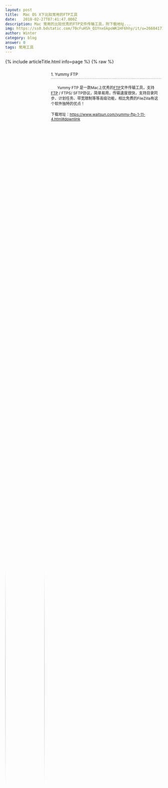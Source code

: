 ```yaml
---
layout: post
title:  Mac OS X下比较常用的FTP工具
date:   2018-02-27T07:41:47.000Z
description: Mac 常用的比较优秀的FTP文件传输工具，附下载地址...
img: https://ss0.bdstatic.com/70cFuHSh_Q1YnxGkpoWK1HF6hhy/it/u=2660417187,2446396535&fm=27&gp=0.jpg
author: Winter
category: blog
answer: 0
tags: 常用工具
---
```

<div class="article-root">
  <div class="article">
    {% include articleTitle.html info=page %}
    {% raw %}
    <div class="article-content"><section class="96edit" label="Powered by bj.96weixin.com" style="font-size:16px;"><section class="editor"><section><section style="width: 25%; border-radius: 50%; display: inline-block; box-sizing: border-box;" data-width="25%"><p style="margin:0px; padding:0px;"><img src="https://ss0.bdstatic.com/70cFvHSh_Q1YnxGkpoWK1HF6hhy/it/u=3401317259,2304800225&amp;fm=27&amp;gp=0.jpg" style="width: 100%; border-radius: 50%;" id="1483082590162" width="" height="" border="0" vspace="0" title="" alt="" data-width="100%"></p></section><section style="display: inline-block;vertical-align:top;width:70%;margin-left:4%;" data-width="70%"><p style="border-bottom:1px dashed rgb(150,150,150);padding:10px 0px 5px;font-size:14px;"><span style="font-size: 13px;">1. Yummy FTP</span></p><p style="font-size:12px;padding:5px 0px 0px;">&nbsp; &nbsp; &nbsp; Yummy FTP&nbsp;是一款Mac上优秀的<a data-cke-saved-href="https://www.waitsun.com/tag/ftp" href="https://www.waitsun.com/tag/ftp" title="View all posts in FTP" target="_blank">FTP</a>文件传输工具，支持<a data-cke-saved-href="https://www.waitsun.com/tag/ftp" href="https://www.waitsun.com/tag/ftp" title="View all posts in FTP" target="_blank">FTP</a>&nbsp;/ FTPS/ SFTP协议，简单易用，传输速度很快，支持目录同步、计划任务、带宽限制等等高级功能，相比免费的FileZilla有这个软件独特的优点！</p><p style="font-size:12px;padding:5px 0px 0px;">下载地址：<a href="https://www.waitsun.com/yummy-ftp-1-11-4.html#downlink" target="_self">https://www.waitsun.com/yummy-ftp-1-11-4.html#downlink</a></p></section></section></section><p><br></p><section class="editor"><section><section style="width: 25%; border-radius: 50%; display: inline-block; box-sizing: border-box;" data-width="25%"><p style="margin:0px; padding:0px;"><img src="https://images.sftcdn.net/images/t_optimized,f_auto/p/80cafe0c-9b21-11e6-9141-00163ec9f5fa/3437158256/fugu-logo.png" style="width: 100%; border-radius: 50%;" id="1483082590162" width="" height="" border="0" vspace="0" title="" alt="" data-width="100%"></p></section><section style="display: inline-block;vertical-align:top;width:70%;margin-left:4%;" data-width="70%"><p style="border-bottom:1px dashed rgb(150,150,150);padding:10px 0px 5px;font-size:14px;"><span style="font-size: 13px;">2. Fugo</span></p><p style="font-size:12px;padding:5px 0px 0px;">&nbsp; &nbsp; &nbsp; <span style="color: rgb(33, 33, 33); font-family: arial, sans-serif; white-space: pre-wrap;">Fugu提供了命令行安全文件传输（SFTP）的接口。整个应用程序经过加密，可让您以完全安全的方式上传和下载文件。

Fugu提供了一个界面，如果不是一个简单的话，它与大多数FTP客户端类似。您可以浏览您的目录，拖放文件和预览图像。 Fugu包含完整的目录上传和历史记录。</span></p><p style="font-size:12px;padding:5px 0px 0px;"><br></p><p style="font-size:12px;padding:5px 0px 0px;"><span style="color:#212121;font-family:arial, sans-serif">下载地址：<a href="https://fugu.en.softonic.com/mac#app-softonic-review" target="_self">https://fugu.en.softonic.com/mac#app-softonic-review</a></span></p></section></section></section><p><br></p><section class="editor"><section><section style="width: 25%; border-radius: 50%; display: inline-block; box-sizing: border-box;" data-width="25%"><p style="margin:0px; padding:0px;"><img src="https://www.waitsun.com/wp-content/uploads/2015/05/6c2958de5e2295b-320x320.png" style="width: 100%; border-radius: 50%;" id="1483082590162" width="" height="" border="0" vspace="0" title="" alt="" data-width="100%"></p></section><section style="display: inline-block;vertical-align:top;width:70%;margin-left:4%;" data-width="70%"><p style="border-bottom:1px dashed rgb(150,150,150);padding:10px 0px 5px;font-size:14px;"><span style="font-size: 13px;">3. Transmit</span></p><p style="font-size:12px;padding:5px 0px 0px;">&nbsp; &nbsp; &nbsp; Transmit 是一款 Mac 上的 FTP 客户端，站长认为Transmit 是 Mac 上最好用的FTP工具，无论在界面还是用户体验上做的都很好，支持连接历史记录、喜爱列表、双栏浏览、连接为本地磁盘等，除了FTP协议外，还支持SFTP、亚马逊的S3、WebDAV等协议，连接和文件传输速度都很快，非常不错, Mac 上首选的 FTP 客户端！</p><p style="font-size:12px;padding:5px 0px 0px;"><br></p><p style="font-size:12px;padding:5px 0px 0px;">下载地址：<a href="https://www.waitsun.com/transmit-5-0-5.html" target="_self" _href="https://www.waitsun.com/transmit-5-0-5.html">https://www.waitsun.com/transmit-5-0-5.html</a></p></section></section></section><p><br></p></section></div>
    {% endraw %}
  </div>
  <p style="height: 0;width:0;overflow: hidden;"> 第48篇《Mac OS X下比较常用的FTP工具》来自Winter(https://github.com/aiyld/aiyld.github.io)的站点</p>
  <div class="discuss-wrapper">
    {% include discussTitle.html info=page %}
    {% raw %}
    
    {% endraw %}
  </div>
<div>
